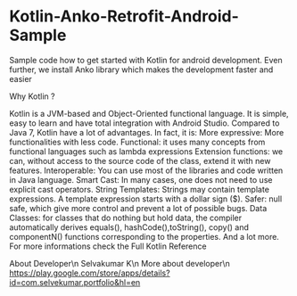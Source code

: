 # Kotlin-Anko-Retrofit-Android-Sample
Sample code how to get started with Kotlin for android development. Even further, we install Anko library which makes the development faster and easier

Why Kotlin ?

Kotlin is a JVM-based and Object-Oriented functional language. It is simple, easy to learn and have total integration with Android Studio.
Compared to Java 7, Kotlin have a lot of advantages. In fact, it is:
More expressive: More functionalities with less code.
Functional: it uses many concepts from functional languages such as lambda expressions
Extension functions: we can, without access to the source code of the class, extend it with new features.
Interoperable: You can use most of the libraries and code written in Java language.
Smart Cast: In many cases, one does not need to use explicit cast operators. String Templates: Strings may contain template expressions. A template expression starts with a dollar sign ($).
Safer: null safe, which give more control and prevent a lot of possible bugs.
Data Classes: for classes that do nothing but hold data, the compiler automatically derives equals(), hashCode(),toString(), copy() and componentN() functions corresponding to the properties.
And a lot more.
For more informations check the Full Kotlin Reference

About Developer\n
Selvakumar K\n
More about developer\n
https://play.google.com/store/apps/details?id=com.selvekumar.portfolio&hl=en
